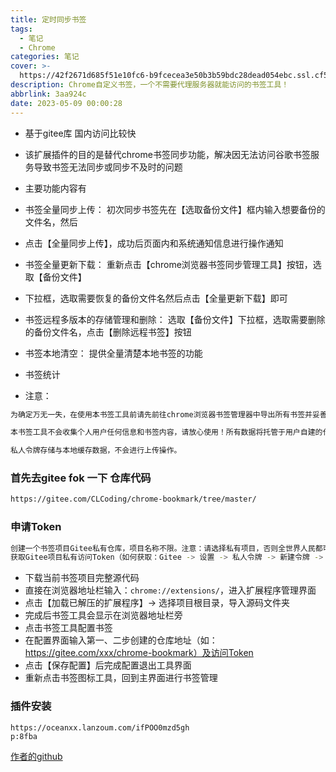 ```yaml
---
title: 定时同步书签
tags:
  - 笔记
  - Chrome
categories: 笔记
cover: >-
  https://42f2671d685f51e10fc6-b9fcecea3e50b3b59bdc28dead054ebc.ssl.cf5.rackcdn.com/illustrations/Upgrade_re_gano.svg
description: Chrome自定义书签，一个不需要代理服务器就能访问的书签工具！
abbrlink: 3aa924c
date: 2023-05-09 00:00:28
---
```

- 基于gitee库 国内访问比较快
- 该扩展插件的目的是替代chrome书签同步功能，解决因无法访问谷歌书签服务导致书签无法同步或同步不及时的问题

- 主要功能内容有
- 书签全量同步上传： 初次同步书签先在【选取备份文件】框内输入想要备份的文件名，然后
- 点击【全量同步上传】，成功后页面内和系统通知信息进行操作通知
- 书签全量更新下载： 重新点击【chrome浏览器书签同步管理工具】按钮，选取【备份文件】
- 下拉框，选取需要恢复的备份文件名然后点击【全量更新下载】即可
- 书签远程多版本的存储管理和删除： 选取【备份文件】下拉框，选取需要删除的备份文件名，点击【删除远程书签】按钮
- 书签本地清空： 提供全量清楚本地书签的功能
- 书签统计

- 注意：
```bash
为确定万无一失，在使用本书签工具前请先前往chrome浏览器书签管理器中导出所有书签并妥善保管！

本书签工具不会收集个人用户任何信息和书签内容，请放心使用！所有数据将托管于用户自建的代码服务器中。

私人令牌存储与本地缓存数据，不会进行上传操作。
```


### 首先去gitee fok 一下 仓库代码
```bash
https://gitee.com/CLCoding/chrome-bookmark/tree/master/
```
### 申请Token
```bash
创建一个书签项目Gitee私有仓库，项目名称不限。注意：请选择私有项目，否则全世界人民都可以看见你在浏览什么网页了
获取Gitee项目私有访问Token（如何获取：Gitee -> 设置 -> 私人令牌 -> 新建令牌 -> 选取[projects]权限 -> 提交）
```



- 下载当前书签项目完整源代码
- 直接在浏览器地址栏输入：`chrome://extensions/`，进入扩展程序管理界面
- 点击【加载已解压的扩展程序】-> 选择项目根目录，导入源码文件夹
- 完成后书签工具会显示在浏览器地址栏旁
- 点击书签工具配置书签
 - 在配置界面输入第一、二步创建的仓库地址（如：https://gitee.com/xxx/chrome-bookmark）及访问Token
 - 点击【保存配置】后完成配置退出工具界面
 - 重新点击书签图标工具，回到主界面进行书签管理

### 插件安装
```http
https://oceanxx.lanzoum.com/ifPOO0mzd5gh
p:8fba
```

[作者的github](https://github.com/CLDeveloping/chrome-bookmark)